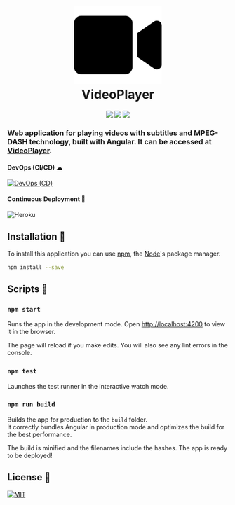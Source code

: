 <h1 align="center">
	<img src="src/assets/img/logo.svg?sanitize=true" alt="VideoPlayer" width="200">
	<br>
	VideoPlayer
</h1>
<h4 align="center">
	<img src="https://forthebadge.com/images/badges/made-with-typescript.svg"/>
	<img src="https://forthebadge.com/images/badges/uses-html.svg"/>
    <img src="https://forthebadge.com/images/badges/uses-css.svg"/>
</h4>

### Web application for playing videos with subtitles and MPEG-DASH technology, built with Angular. It can be accessed at [VideoPlayer](https://videoplayer-web.herokuapp.com).

#### DevOps (CI/CD) ☁

[![DevOps (CD)](<https://github.com/robertene1994/videoplayer-web/workflows/DevOps%20(CD)/badge.svg>)](https://github.com/robertene1994/videoplayer-web/actions?query=workflow%3A%22DevOps+%28CD%29%22)

#### Continuous Deployment 🚀

![Heroku](https://heroku-badge.herokuapp.com/?app=videoplayer-web)

## Installation 🔧

To install this application you can use [npm](https://www.npmjs.com/), the [Node](https://nodejs.org/)'s package manager.

```bash
npm install --save
```

## Scripts 📜

### `npm start`

Runs the app in the development mode.
Open [http://localhost:4200](http://localhost:4200) to view it in the browser.

The page will reload if you make edits.
You will also see any lint errors in the console.

### `npm test`

Launches the test runner in the interactive watch mode.

### `npm run build`

Builds the app for production to the `build` folder.  
It correctly bundles Angular in production mode and optimizes the build for the best performance.

The build is minified and the filenames include the hashes. The app is ready to be deployed!

## License 🔑

[![MIT](https://badges.frapsoft.com/os/mit/mit.svg?v=102)](LICENSE)
